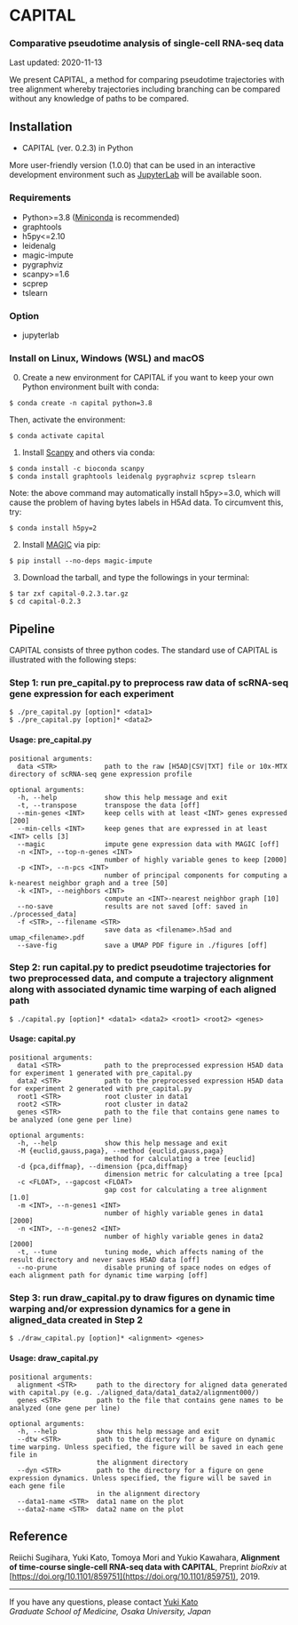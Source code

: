 # CAPITAL

### Comparative pseudotime analysis of single-cell RNA-seq data

Last updated: 2020-11-13

We present CAPITAL, a method for comparing pseudotime trajectories with tree alignment whereby trajectories including branching can be compared without any knowledge of paths to be compared.

## Installation
* CAPITAL (ver. 0.2.3) in Python

More user-friendly version (1.0.0) that can be used in an interactive development environment such as [JupyterLab](https://jupyter.org/) will be available soon.

### Requirements
* Python>=3.8 ([Miniconda](https://docs.conda.io/en/latest/miniconda.html) is recommended)
* graphtools
* h5py<=2.10
* leidenalg
* magic-impute
* pygraphviz
* scanpy>=1.6
* scprep
* tslearn

### Option
* jupyterlab

### Install on Linux, Windows (WSL) and macOS
0. Create a new environment for CAPITAL if you want to keep your own Python environment built with conda:
```
$ conda create -n capital python=3.8
```
Then, activate the environment:
```
$ conda activate capital
```

1. Install [Scanpy](https://scanpy.readthedocs.io/en/latest/index.html) and others via conda:
```
$ conda install -c bioconda scanpy
$ conda install graphtools leidenalg pygraphviz scprep tslearn
```
Note: the above command may automatically install h5py>=3.0, which will cause the problem of having bytes labels in H5Ad data. To circumvent this, try:
```
$ conda install h5py=2
```

2. Install [MAGIC](https://magic.readthedocs.io/en/stable/) via pip:
```
$ pip install --no-deps magic-impute
```

3. Download the tarball, and type the followings in your terminal:
```
$ tar zxf capital-0.2.3.tar.gz
$ cd capital-0.2.3
```

## Pipeline
CAPITAL consists of three python codes. The standard use of CAPITAL is illustrated with the following steps:

### Step 1: run pre_capital.py to preprocess raw data of scRNA-seq gene expression for each experiment
```
$ ./pre_capital.py [option]* <data1>
$ ./pre_capital.py [option]* <data2>
```

#### Usage: pre_capital.py
```
positional arguments:
  data <STR>            path to the raw [H5AD|CSV|TXT] file or 10x-MTX directory of scRNA-seq gene expression profile

optional arguments:
  -h, --help            show this help message and exit
  -t, --transpose       transpose the data [off]
  --min-genes <INT>     keep cells with at least <INT> genes expressed [200]
  --min-cells <INT>     keep genes that are expressed in at least <INT> cells [3]
  --magic               impute gene expression data with MAGIC [off]
  -n <INT>, --top-n-genes <INT>
                        number of highly variable genes to keep [2000]
  -p <INT>, --n-pcs <INT>
                        number of principal components for computing a k-nearest neighbor graph and a tree [50]
  -k <INT>, --neighbors <INT>
                        compute an <INT>-nearest neighbor graph [10]
  --no-save             results are not saved [off: saved in ./processed_data]
  -f <STR>, --filename <STR>
                        save data as <filename>.h5ad and umap_<filename>.pdf
  --save-fig            save a UMAP PDF figure in ./figures [off]
```

### Step 2: run capital.py to predict pseudotime trajectories for two preprocessed data, and compute a trajectory alignment along with associated dynamic time warping of each aligned path
```
$ ./capital.py [option]* <data1> <data2> <root1> <root2> <genes>
```

#### Usage: capital.py
```
positional arguments:
  data1 <STR>           path to the preprocessed expression H5AD data for experiment 1 generated with pre_capital.py
  data2 <STR>           path to the preprocessed expression H5AD data for experiment 2 generated with pre_capital.py
  root1 <STR>           root cluster in data1
  root2 <STR>           root cluster in data2
  genes <STR>           path to the file that contains gene names to be analyzed (one gene per line)

optional arguments:
  -h, --help            show this help message and exit
  -M {euclid,gauss,paga}, --method {euclid,gauss,paga}
                        method for calculating a tree [euclid]
  -d {pca,diffmap}, --dimension {pca,diffmap}
                        dimension metric for calculating a tree [pca]
  -c <FLOAT>, --gapcost <FLOAT>
                        gap cost for calculating a tree alignment [1.0]
  -m <INT>, --n-genes1 <INT>
                        number of highly variable genes in data1 [2000]
  -n <INT>, --n-genes2 <INT>
                        number of highly variable genes in data2 [2000]
  -t, --tune            tuning mode, which affects naming of the result directory and never saves H5AD data [off]
  --no-prune            disable pruning of space nodes on edges of each alignment path for dynamic time warping [off]
```

### Step 3: run draw_capital.py to draw figures on dynamic time warping and/or expression dynamics for a gene in aligned_data created in Step 2
```
$ ./draw_capital.py [option]* <alignment> <genes>
```

#### Usage: draw_capital.py
```
positional arguments:
  alignment <STR>     path to the directory for aligned data generated with capital.py (e.g. ./aligned_data/data1_data2/alignment000/)
  genes <STR>         path to the file that contains gene names to be analyzed (one gene per line)

optional arguments:
  -h, --help          show this help message and exit
  --dtw <STR>         path to the directory for a figure on dynamic time warping. Unless specified, the figure will be saved in each gene file in    
                      the alignment directory
  --dyn <STR>         path to the directory for a figure on gene expression dynamics. Unless specified, the figure will be saved in each gene file   
                      in the alignment directory
  --data1-name <STR>  data1 name on the plot
  --data2-name <STR>  data2 name on the plot
```

## Reference
Reiichi Sugihara, Yuki Kato, Tomoya Mori and Yukio Kawahara,
**Alignment of time-course single-cell RNA-seq data with CAPITAL**,
Preprint *bioRxiv* at [https://doi.org/10.1101/859751](https://doi.org/10.1101/859751), 2019.

---
If you have any questions, please contact [Yuki Kato](http://www.med.osaka-u.ac.jp/pub/rna/ykato/en/)  
*Graduate School of Medicine, Osaka University, Japan*
